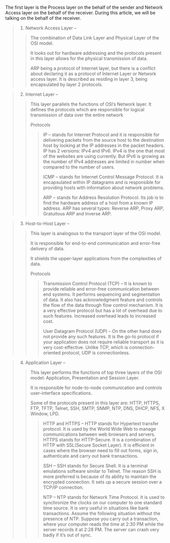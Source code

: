 The first layer is the Process layer on the behalf of the sender and Network Access layer on the behalf of the receiver. During this article, we will be talking on the behalf of the receiver.


>1. Network Access Layer –
>>The combination of Data Link Layer and Physical Layer of the OSI model. 
>>
>>It looks out for hardware addressing and the protocols present in this layer allows for the physical transmission of data.
>>
>>ARP being a protocol of Internet layer, but there is a conflict about declaring it as a protocol of Internet Layer or Network access layer. It is described as residing in layer 3, being encapsulated by layer 2 protocols.

>
>2. Internet Layer –
>>This layer parallels the functions of OSI’s Network layer.
It defines the protocols which are responsible for logical transmission of data over the entire network
>>
>>Protocols 
>>>IP – stands for Internet Protocol and it is responsible for delivering packets from the source host to the destination host by looking at the IP addresses in the packet headers. IP has 2 versions:
IPv4 and IPv6. IPv4 is the one that most of the websites are using currently. But IPv6 is growing as the number of IPv4 addresses are limited in number when compared to the number of users.
>>>
>>>ICMP – stands for Internet Control Message Protocol. It is encapsulated within IP datagrams and is responsible for providing hosts with information about network problems.
>>>
>>>ARP – stands for Address Resolution Protocol. Its job is to find the hardware address of a host from a known IP address. ARP has several types: Reverse ARP, Proxy ARP, Gratuitous ARP and Inverse ARP.

>
>3. Host-to-Host Layer –
>>This layer is analogous to the transport layer of the OSI model.
>>
>>It is responsible for end-to-end communication and error-free delivery of data.
>>
>>It shields the upper-layer applications from the complexities of data.
>>
>>Protocols
>>>Transmission Control Protocol (TCP) – It is known to provide reliable and error-free communication between end systems. It performs sequencing and segmentation of data. It also has acknowledgment feature and controls the flow of the data through flow control mechanism. It is a very effective protocol but has a lot of overhead due to such features. Increased overhead leads to increased cost.
>>>
>>>User Datagram Protocol (UDP) – On the other hand does not provide any such features. It is the go-to protocol if your application does not require reliable transport as it is very cost-effective. Unlike TCP, which is connection-oriented protocol, UDP is connectionless.

>
>4. Application Layer –
>>This layer performs the functions of top three layers of the OSI model: Application, Presentation and Session Layer.
>>
>>It is responsible for node-to-node communication and controls user-interface specifications.
>>
>>Some of the protocols present in this layer are: HTTP, HTTPS, FTP, TFTP, Telnet, SSH, SMTP, SNMP, NTP, DNS, DHCP, NFS, X Window, LPD.
>>>HTTP and HTTPS – HTTP stands for Hypertext transfer protocol. It is used by the World Wide Web to manage communications between web browsers and servers. HTTPS stands for HTTP-Secure. It is a combination of HTTP with SSL(Secure Socket Layer). It is efficient in cases where the browser need to fill out forms, sign in, authenticate and carry out bank transactions.
>>>
>>>SSH – SSH stands for Secure Shell. It is a terminal emulations software similar to Telnet. The reason SSH is more preferred is because of its ability to maintain the encrypted connection. It sets up a secure session over a TCP/IP connection.
>>>
>>>NTP – NTP stands for Network Time Protocol. It is used to synchronize the clocks on our computer to one standard time source. It is very useful in situations like bank transactions. Assume the following situation without the presence of NTP. Suppose you carry out a transaction, where your computer reads the time at 2:30 PM while the server records it at 2:28 PM. The server can crash very badly if it’s out of sync.







